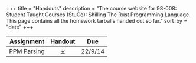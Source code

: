 +++
title = "Handouts"
description = "The course website for 98-008: Student Taught Courses (StuCo): Shilling The Rust Programming Language. This page contains all the homework tarballs handed out so far."
sort_by = "date"
+++

<table style="width: 100%; text-align: center;">
    <thead>
        <tr>
            <th>Assignment</th>
            <th>Handout</th>
            <th>Due</th>
        </tr>
    </thead>
    <tbody>
        <tr>
            <td><a href="ppm-writeup.pdf">PPM Parsing</a></td>
            <td><a href="ppm-handout.tgz">&#10515;</a></td>
            <td>22/9/14</td>
        </tr>
    </tbody>
</table>
